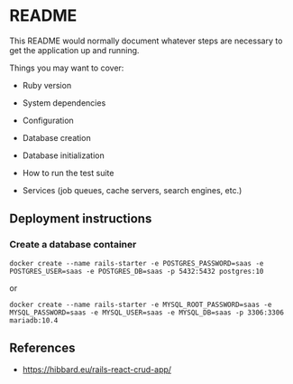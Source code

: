 # README

This README would normally document whatever steps are necessary to get the
application up and running.

Things you may want to cover:

* Ruby version

* System dependencies

* Configuration

* Database creation

* Database initialization

* How to run the test suite

* Services (job queues, cache servers, search engines, etc.)

## Deployment instructions

### Create a database container

```shell
docker create --name rails-starter -e POSTGRES_PASSWORD=saas -e POSTGRES_USER=saas -e POSTGRES_DB=saas -p 5432:5432 postgres:10
```

or

```shell
docker create --name rails-starter -e MYSQL_ROOT_PASSWORD=saas -e MYSQL_PASSWORD=saas -e MYSQL_USER=saas -e MYSQL_DB=saas -p 3306:3306 mariadb:10.4
```

## References

* https://hibbard.eu/rails-react-crud-app/